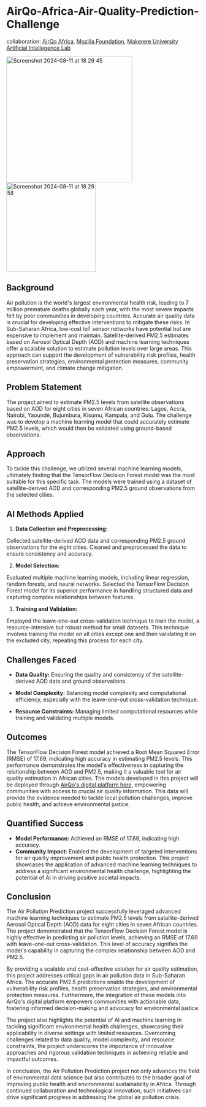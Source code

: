 # AirQo-Africa-Air-Quality-Prediction-Challenge

collaboration: [AirQo Africa](https://www.airqo.net/), [Mozilla Foundation](https://foundation.mozilla.org/en/), [Makerere University Artificial Intellegence Lab](https://air.ug/)

<img width="328" alt="Screenshot 2024-08-11 at 18 29 45" src="https://github.com/user-attachments/assets/ef0696bd-92a7-48b0-9990-6744a49dd0c0"> <img width="233" alt="Screenshot 2024-08-11 at 18 29 58" src="https://github.com/user-attachments/assets/8984f882-a2db-48ba-bc37-14e8e120bfe3">

## Background

Air pollution is the world's largest environmental health risk, leading to 7 million premature deaths globally each year, with the most severe impacts felt by poor communities in developing countries. Accurate air quality data is crucial for developing effective interventions to mitigate these risks. In Sub-Saharan Africa, low-cost IoT sensor networks have potential but are expensive to implement and maintain. Satellite-derived PM2.5 estimates based on Aerosol Optical Depth (AOD) and machine learning techniques offer a scalable solution to estimate pollution levels over large areas. This approach can support the development of vulnerability risk profiles, health preservation strategies, environmental protection measures, community empowerment, and climate change mitigation.

## Problem Statement

The project aimed to estimate PM2.5 levels from satellite observations based on AOD for eight cities in seven African countries: Lagos, Accra, Nairobi, Yaoundé, Bujumbura, Kisumu, Kampala, and Gulu. The challenge was to develop a machine learning model that could accurately estimate PM2.5 levels, which would then be validated using ground-based observations.

## Approach

To tackle this challenge, we utilized several machine learning models, ultimately finding that the TensorFlow Decision Forest model was the most suitable for this specific task. The models were trained using a dataset of satellite-derived AOD and corresponding PM2.5 ground observations from the selected cities.

## AI Methods Applied
 1. __Data Collection and Preprocessing:__

Collected satellite-derived AOD data and corresponding PM2.5 ground observations for the eight cities. Cleaned and preprocessed the data to ensure consistency and accuracy. 

 2. __Model Selection:__

Evaluated multiple machine learning models, including linear regression, random forests, and neural networks. Selected the TensorFlow Decision Forest model for its superior performance in handling structured data and capturing complex relationships between features.

 3. __Training and Validation:__

Employed the leave-one-out cross-validation technique to train the model, a resource-intensive but robust method for small datasets. This technique involves training the model on all cities except one and then validating it on the excluded city, repeating this process for each city.

## Challenges Faced

 * __Data Quality:__ Ensuring the quality and consistency of the satellite-derived AOD data and ground observations.

 * __Model Complexity:__ Balancing model complexity and computational efficiency, especially with the leave-one-out cross-validation technique.

 * __Resource Constraints:__ Managing limited computational resources while training and validating multiple models.

## Outcomes

The TensorFlow Decision Forest model achieved a Root Mean Squared Error (RMSE) of 17.69, indicating high accuracy in estimating PM2.5 levels. This performance demonstrates the model's effectiveness in capturing the relationship between AOD and PM2.5, making it a valuable tool for air quality estimation in African cities. The models developed in this project will be deployed through [AirQo's digital platform here,](https://www.airqo.net/) empowering communities with access to crucial air quality information. This data will provide the evidence needed to tackle local pollution challenges, improve public health, and achieve environmental justice.

## Quantified Success

 - __Model Performance:__ Achieved an RMSE of 17.69, indicating high accuracy.
 - __Community Impact:__ Enabled the development of targeted interventions for air quality improvement and public health protection.
This project showcases the application of advanced machine learning techniques to address a significant environmental health challenge, highlighting the potential of AI in driving positive societal impacts.

## Conclusion
The Air Pollution Prediction project successfully leveraged advanced machine learning techniques to estimate PM2.5 levels from satellite-derived Aerosol Optical Depth (AOD) data for eight cities in seven African countries. The project demonstrated that the TensorFlow Decision Forest model is highly effective in predicting air pollution levels, achieving an RMSE of 17.69 with leave-one-out cross-validation. This level of accuracy signifies the model's capability in capturing the complex relationship between AOD and PM2.5.

By providing a scalable and cost-effective solution for air quality estimation, this project addresses critical gaps in air pollution data in Sub-Saharan Africa. The accurate PM2.5 predictions enable the development of vulnerability risk profiles, health preservation strategies, and environmental protection measures. Furthermore, the integration of these models into AirQo's digital platform empowers communities with actionable data, fostering informed decision-making and advocacy for environmental justice.

The project also highlights the potential of AI and machine learning in tackling significant environmental health challenges, showcasing their applicability in diverse settings with limited resources. Overcoming challenges related to data quality, model complexity, and resource constraints, the project underscores the importance of innovative approaches and rigorous validation techniques in achieving reliable and impactful outcomes.

In conclusion, the Air Pollution Prediction project not only advances the field of environmental data science but also contributes to the broader goal of improving public health and environmental sustainability in Africa. Through continued collaboration and technological innovation, such initiatives can drive significant progress in addressing the global air pollution crisis.
